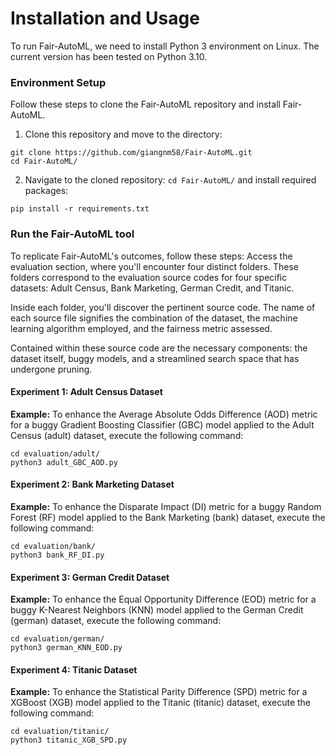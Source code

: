 # Installation and Usage
To run Fair-AutoML, we need to install Python 3 environment on Linux. 
The current version has been tested on Python 3.10. 

### Environment Setup
Follow these steps to clone the Fair-AutoML repository and install Fair-AutoML.

1. Clone this repository and move to the directory:

```
git clone https://github.com/giangnm58/Fair-AutoML.git
cd Fair-AutoML/
``` 

2. Navigate to the cloned repository: `cd Fair-AutoML/` and install required packages:

```
pip install -r requirements.txt
```

### Run the Fair-AutoML tool
To replicate Fair-AutoML's outcomes, follow these steps: Access the evaluation section, where you'll encounter four distinct folders. These folders correspond to the evaluation source codes for four specific datasets: Adult Census, Bank Marketing, German Credit, and Titanic.

Inside each folder, you'll discover the pertinent source code. The name of each source file signifies the combination of the dataset, the machine learning algorithm employed, and the fairness metric assessed.

Contained within these source code are the necessary components: the dataset itself, buggy models, and a streamlined search space that has undergone pruning.
#### Experiment 1: Adult Census Dataset
**Example:** To enhance the Average Absolute Odds Difference (AOD) metric for a buggy Gradient Boosting Classifier (GBC) model applied to the Adult Census (adult) dataset, execute the following command:
```
cd evaluation/adult/
python3 adult_GBC_AOD.py
```

#### Experiment 2: Bank Marketing Dataset
**Example:** To enhance the Disparate Impact (DI) metric for a buggy Random Forest (RF) model applied to the Bank Marketing (bank) dataset, execute the following command:
```
cd evaluation/bank/
python3 bank_RF_DI.py
```

#### Experiment 3: German Credit Dataset
**Example:** To enhance the Equal Opportunity Difference (EOD) metric for a buggy K-Nearest Neighbors (KNN) model applied to the German Credit (german) dataset, execute the following command:
```
cd evaluation/german/
python3 german_KNN_EOD.py
```

#### Experiment 4: Titanic Dataset
**Example:** To enhance the Statistical Parity Difference (SPD) metric for a XGBoost (XGB) model applied to the Titanic (titanic) dataset, execute the following command:
```
cd evaluation/titanic/
python3 titanic_XGB_SPD.py
```

